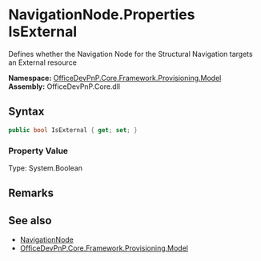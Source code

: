 # NavigationNode.Properties IsExternal
 Defines whether the Navigation Node for the Structural Navigation targets an External resource   

**Namespace:** [OfficeDevPnP.Core.Framework.Provisioning.Model](OfficeDevPnP.Core.Framework.Provisioning.Model.md)  
**Assembly:** OfficeDevPnP.Core.dll  
## Syntax
```C#
public bool IsExternal { get; set; }
```

### Property Value
Type: System.Boolean  

## Remarks
  
## See also
- [NavigationNode](OfficeDevPnP.Core.Framework.Provisioning.Model.NavigationNode.md) 
- [OfficeDevPnP.Core.Framework.Provisioning.Model](OfficeDevPnP.Core.Framework.Provisioning.Model.md) 
